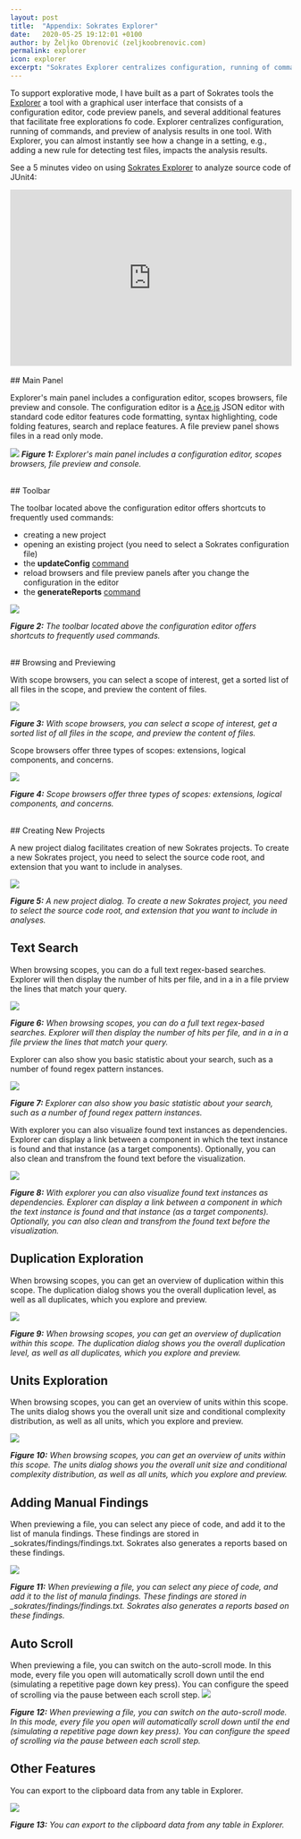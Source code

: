 ```yaml
---
layout: post
title:  "Appendix: Sokrates Explorer"
date:   2020-05-25 19:12:01 +0100
author: by Željko Obrenović (zeljkoobrenovic.com)
permalink: explorer
icon: explorer
excerpt: "Sokrates Explorer centralizes configuration, running of commands, and preview of analysis results in one tool. Explorer has a graphical user interface with a configuration editor, code preview panels, and several additional features that facilitate free exploration of code. With Explorer, you can almost instantly see how a change in a setting, e.g., adding a new rule for detecting test files, impacts the analysis results."
---
```


To support explorative mode, I have built as a part of Sokrates tools the [Explorer](explorer) a tool with a graphical user interface that consists of a configuration editor, code preview panels, and several additional features that facilitate free explorations fo code. Explorer centralizes configuration, running of commands, and preview of analysis results in one tool. With Explorer, you can almost instantly see how a change in a setting, e.g., adding a new rule for detecting test files, impacts the analysis results.


See a 5 minutes video on using [Sokrates Explorer](explorer) to analyze source code of JUnit4:


<iframe allow="accelerometer; autoplay; encrypted-media; gyroscope; picture-in-picture" allowfullscreen="" frameborder="0" height="315" src="https://www.youtube.com/embed/kdLcUEqGXl0" style="max-width: 1024px" width="100%"></iframe>

<br/>
<br/>
## Main Panel

Explorer's main panel includes a configuration editor, scopes browsers, file preview and console. The configuration editor is a [Ace.js](https://ace.c9.io/) JSON editor with standard code editor features code formatting, syntax highlighting, code folding features, search and replace features. A file preview panel shows files in a read only mode.

![](assets/images/sokrates/explorer.png)
***Figure 1:** Explorer's main panel includes a configuration editor, scopes browsers, file preview and console.*

<br/>
## Toolbar

The toolbar located above the configuration editor offers shortcuts to frequently used commands:
* creating a new project
* opening an existing project (you need to select a Sokrates configuration file)
* the **updateConfig** [command](cli)
* reload browsers and file preview panels after you change the configuration in the editor
* the **generateReports** [command](cli)

![](assets/images/sokrates/explorer-config-editor.png)


***Figure 2:** The toolbar located above the configuration editor offers shortcuts to frequently used commands.*

<br/>
## Browsing and Previewing

With scope browsers, you can select a scope of interest, get a sorted list of all files in the scope, and preview the content of files.

![](assets/images/sokrates/explorer-browsing.png)

***Figure 3:** With scope browsers, you can select a scope of interest, get a sorted list of all files in the scope, and preview the content of files.*


Scope browsers offer three types of scopes: extensions, logical components, and concerns.

![](assets/images/sokrates/explorer-browsing-scopes.png)

***Figure 4:** Scope browsers offer three types of scopes: extensions, logical components, and concerns.*


<br/>
## Creating New Projects

A new project dialog facilitates creation of new Sokrates projects. To create a new Sokrates project, you need to select the source code root, and extension that you want to include in analyses.

![](assets/images/sokrates/explorer-new-project.png)

***Figure 5:** A new project dialog. To create a new Sokrates project, you need to select the source code root, and extension that you want to include in analyses.*

## Text Search

When browsing scopes, you can do a full text regex-based searches. Explorer will then display the number of hits per file, and in a in a file prview the lines that match your query.

![](assets/images/sokrates/explorer-search.png)

***Figure 6:** When browsing scopes, you can do a full text regex-based searches. Explorer will then display the number of hits per file, and in a in a file prview the lines that match your query.*

Explorer can also show you basic statistic about your search, such as a number of found regex pattern instances.

![](assets/images/sokrates/explorer-search-stats.png)

***Figure 7:** Explorer can also show you basic statistic about your search, such as a number of found regex pattern instances.*

With explorer you can also visualize found text instances as dependencies. Explorer can display a link between a component in which the text instance is found and that instance (as a target components). Optionally, you can also clean and transfrom the found text before the visualization.

![](assets/images/sokrates/explorer-search-dependencies.png)

***Figure 8:** With explorer you can also visualize found text instances as dependencies. Explorer can display a link between a component in which the text instance is found and that instance (as a target components). Optionally, you can also clean and transfrom the found text before the visualization.*


## Duplication Exploration

When browsing scopes, you can get an overview of duplication within this scope. The duplication dialog shows you the overall duplication level, as well as all duplicates, which you explore and preview.

![](assets/images/sokrates/explorer-duplication.png)

***Figure 9:** When browsing scopes, you can get an overview of duplication within this scope. The duplication dialog shows you the overall duplication level, as well as all duplicates, which you explore and preview.*


## Units Exploration

When browsing scopes, you can get an overview of units within this scope. The units dialog shows you the overall unit size and conditional complexity distribution, as well as all units, which you explore and preview.

![](assets/images/sokrates/explorer-units.png)

***Figure 10:** When browsing scopes, you can get an overview of units within this scope. The units dialog shows you the overall unit size and conditional complexity distribution, as well as all units, which you explore and preview.*

## Adding Manual Findings

When previewing a file, you can select any piece of code, and add it to the list of manula findings. These findings are stored in _sokrates/findings/findings.txt. Sokrates also generates a reports based on these findings.

![](assets/images/sokrates/explorer-add-finding.png)

***Figure 11:** When previewing a file, you can select any piece of code, and add it to the list of manula findings. These findings are stored in _sokrates/findings/findings.txt. Sokrates also generates a reports based on these findings.*

## Auto Scroll

When previewing a file, you can switch on the auto-scroll mode. In this mode, every file you open will automatically scroll down until the end (simulating a repetitive page down key press). You can configure the speed of scrolling via the pause between each scroll step.
![](assets/images/sokrates/explorer-auto-scroll.png)

***Figure 12:** When previewing a file, you can switch on the auto-scroll mode. In this mode, every file you open will automatically scroll down until the end (simulating a repetitive page down key press). You can configure the speed of scrolling via the pause between each scroll step.*


## Other Features

You can export to the clipboard data from any table in Explorer.

![](assets/images/sokrates/explorer-export-table-data.png)

***Figure 13:** You can export to the clipboard data from any table in Explorer.*

